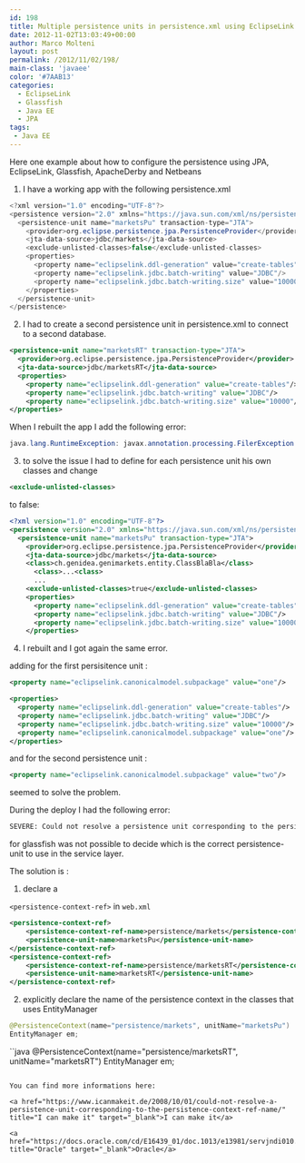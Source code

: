 ```yaml
---
id: 198
title: Multiple persistence units in persistence.xml using EclipseLink
date: 2012-11-02T13:03:49+00:00
author: Marco Molteni
layout: post
permalink: /2012/11/02/198/
main-class: 'javaee'
color: '#7AAB13'
categories:
  - EclipseLink
  - Glassfish
  - Java EE
  - JPA
tags:
 - Java EE
---
```

Here one example about how to configure the persistence using JPA, EclipseLink, Glassfish, ApacheDerby and Netbeans

1) I have a working app with the following persistence.xml

```java
<?xml version="1.0" encoding="UTF-8"?>
<persistence version="2.0" xmlns="https://java.sun.com/xml/ns/persistence" xmlns:xsi="https://www.w3.org/2001/XMLSchema-instance" xsi:schemaLocation="https://java.sun.com/xml/ns/persistence https://java.sun.com/xml/ns/persistence/persistence_2_0.xsd">
  <persistence-unit name="marketsPu" transaction-type="JTA">
    <provider>org.eclipse.persistence.jpa.PersistenceProvider</provider>
    <jta-data-source>jdbc/markets</jta-data-source>
    <exclude-unlisted-classes>false</exclude-unlisted-classes>
    <properties>
      <property name="eclipselink.ddl-generation" value="create-tables"/>
      <property name="eclipselink.jdbc.batch-writing" value="JDBC"/>
      <property name="eclipselink.jdbc.batch-writing.size" value="10000"/>
    </properties>
  </persistence-unit>
</persistence>
```

2) I had to create a second persistence unit in persistence.xml to connect to a second database.

```xml
<persistence-unit name="marketsRT" transaction-type="JTA">
  <provider>org.eclipse.persistence.jpa.PersistenceProvider</provider>
  <jta-data-source>jdbc/marketsRT</jta-data-source> 
  <properties>
    <property name="eclipselink.ddl-generation" value="create-tables"/>
    <property name="eclipselink.jdbc.batch-writing" value="JDBC"/>
    <property name="eclipselink.jdbc.batch-writing.size" value="10000"/>
</properties>
```

When I rebuilt the app I add the following error:

```java
java.lang.RuntimeException: javax.annotation.processing.FilerException: Attempt to recreate a file for type
```

3) to solve the issue I had to define for each persistence unit his own classes and change 

```xml
<exclude-unlisted-classes>
```

to false:

```xml
<?xml version="1.0" encoding="UTF-8"?>
<persistence version="2.0" xmlns="https://java.sun.com/xml/ns/persistence" xmlns:xsi="https://www.w3.org/2001/XMLSchema-instance" xsi:schemaLocation="https://java.sun.com/xml/ns/persistence https://java.sun.com/xml/ns/persistence/persistence_2_0.xsd">
  <persistence-unit name="marketsPu" transaction-type="JTA">
    <provider>org.eclipse.persistence.jpa.PersistenceProvider</provider>
    <jta-data-source>jdbc/markets</jta-data-source>    
    <class>ch.genidea.genimarkets.entity.ClassBlaBla</class>
      <class>...<class>
      ...
    <exclude-unlisted-classes>true</exclude-unlisted-classes>
    <properties>
      <property name="eclipselink.ddl-generation" value="create-tables"/>
      <property name="eclipselink.jdbc.batch-writing" value="JDBC"/>
      <property name="eclipselink.jdbc.batch-writing.size" value="10000"/>
    </properties>
```

4) I rebuilt and I got again the same error.
  
adding for the first persisitence unit :

```xml
<property name="eclipselink.canonicalmodel.subpackage" value="one"/>
```

```xml
<properties>
  <property name="eclipselink.ddl-generation" value="create-tables"/>
  <property name="eclipselink.jdbc.batch-writing" value="JDBC"/>
  <property name="eclipselink.jdbc.batch-writing.size" value="10000"/>
  <property name="eclipselink.canonicalmodel.subpackage" value="one"/>
</properties>
```

and for the second persistence unit : 

```xml
<property name="eclipselink.canonicalmodel.subpackage" value="two"/> 
```

seemed to solve the problem.

During the deploy I had the following error:

```bash
SEVERE: Could not resolve a persistence unit corresponding to the persistence-context-ref-name [service class name] ...
```

for glassfish was not possible to decide which is the correct persistence-unit to use in the service layer.

The solution is :
  
1) declare a 

`<persistence-context-ref>` in `web.xml`

```xml
<persistence-context-ref>
    <persistence-context-ref-name>persistence/markets</persistence-context-ref-name>
    <persistence-unit-name>marketsPu</persistence-unit-name>
</persistence-context-ref>
<persistence-context-ref>
    <persistence-context-ref-name>persistence/marketsRT</persistence-context-ref-name>
    <persistence-unit-name>marketsRT</persistence-unit-name>
</persistence-context-ref>
```

2) explicitly declare the name of the persistence context in the classes that uses EntityManager

```java
@PersistenceContext(name="persistence/markets", unitName="marketsPu")
EntityManager em;
```

``java
@PersistenceContext(name="persistence/marketsRT", unitName="marketsRT")
EntityManager em;

```

You can find more informations here:

<a href="https://www.icanmakeit.de/2008/10/01/could-not-resolve-a-persistence-unit-corresponding-to-the-persistence-context-ref-name/" title="I can make it" target="_blank">I can make it</a>
  
<a href="https://docs.oracle.com/cd/E16439_01/doc.1013/e13981/servjndi010.htm" title="Oracle" target="_blank">Oracle</a>
